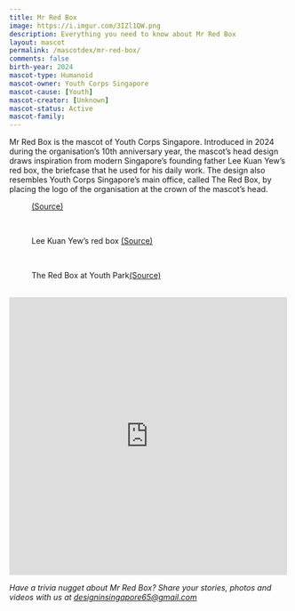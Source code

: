 ```yaml
---
title: Mr Red Box
image: https://i.imgur.com/3IZl1QW.png
description: Everything you need to know about Mr Red Box
layout: mascot
permalink: /mascotdex/mr-red-box/
comments: false
birth-year: 2024
mascot-type: Humanoid
mascot-owner: Youth Corps Singapore
mascot-cause: [Youth]
mascot-creator: [Unknown]
mascot-status: Active
mascot-family:
---
```


Mr Red Box is the mascot of Youth Corps Singapore. Introduced in 2024 during the organisation’s 10th anniversary year, the mascot’s head design draws inspiration from modern Singapore’s founding father Lee Kuan Yew’s red box, the briefcase that he used for his daily work. The design also resembles Youth Corps Singapore’s main office, called The Red Box, by placing the logo of the organisation at the crown of the mascot’s head.

<figure>
<img src="https://i.imgur.com/ECrMex0.jpg" alt="">
<figcaption><a href="https://www.facebook.com/hengsweekeat/posts/meet-mr-red-box-the-newest-member-of-youth-corps-singaporeyouth-corps-turns-10-t/986877002798034/" target="_blank">(Source)</a></figcaption>
</figure>

<br>
<figure>
<img src="https://i.imgur.com/s8kwmk1.jpg" alt="">
<figcaption>Lee Kuan Yew’s red box <a href="https://www.facebook.com/photo?fbid=871852492875464&set=pcb.871852582875455" target="_blank">(Source)</a></figcaption>
</figure>

<br>
<figure>
<img src="https://i.imgur.com/n8J5GdN.jpg" alt="">
<figcaption>The Red Box at Youth Park<a href="https://www.roots.gov.sg/places/places-landing/Places/surveyed-sites/Youth-Park" target="_blank">(Source)</a></figcaption>
</figure>

<br>

<div class="fb-post-container">
<iframe src="https://www.facebook.com/plugins/video.php?height=476&href=https%3A%2F%2Fwww.facebook.com%2Fyouthcorpssg%2Fvideos%2F3929836737339650%2F&show_text=false&width=476&t=0" width="500" height="500" style="border:none;overflow:hidden" scrolling="no" frameborder="0" allowfullscreen="true" allow="autoplay; clipboard-write; encrypted-media; picture-in-picture; web-share"></iframe>
</div>

<i>Have a trivia nugget about Mr Red Box? Share your stories, photos and videos with us at designinsingapore65@gmail.com</i>
